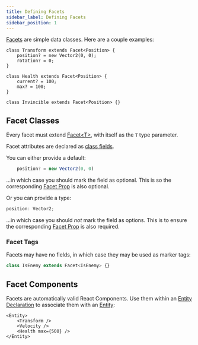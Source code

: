 ```yaml
---
title: Defining Facets
sidebar_label: Defining Facets
sidebar_position: 1
---
```


[Facets](/api/core/classes/facet) are simple data classes. Here are a couple examples:

```tsx
class Transform extends Facet<Position> {
    position? = new Vector2(0, 0);
    rotation? = 0;
}

class Health extends Facet<Position> {
    current? = 100;
    max? = 100;
}

class Invincible extends Facet<Position> {}
```

## Facet Classes

Every facet must extend [Facet&lt;T&gt;](/api/core/classes/facet), with itself as the `T` type parameter.

Facet attributes are declared as [class fields](https://www.typescriptlang.org/docs/handbook/2/classes.html#fields).

You can either provide a default:

```ts
    position? = new Vector2(0, 0)
```

...in which case you should mark the field as optional. This is so the corresponding [Facet Prop](#facetprops) is also optional.

Or you can provide a type:

```ts
position: Vector2;
```

...in which case you should _not_ mark the field as options. This is to ensure the corresponding [Facet Prop](#facetprops) is also required.

### Facet Tags

Facets may have no fields, in which case they may be used as marker tags:

```ts
class IsEnemy extends Facet<IsEnemy> {}
```

## Facet Components

Facets are automatically valid React Components. Use them within an [Entity Declaration](/docs/core/declaring_entities) to associate them with an [Entity](/api/core/classes/entity):

```tsx
<Entity>
    <Transform />
    <Velocity />
    <Health max={500} />
</Entity>
```
